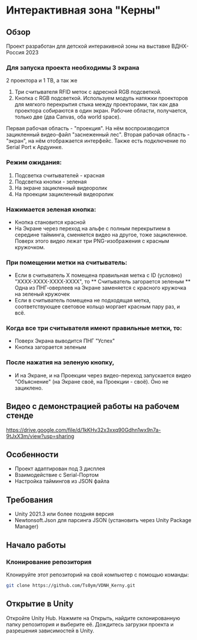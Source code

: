 # Интерактивная зона "Керны"
## Обзор
Проект разработан для детской интеракивной зоны на выставке ВДНХ-Россия 2023

### Для запуска проекта необходимы 3 экрана
2 проектора и 1 ТВ,
а так же 
1. Три считывателя RFID меток с адресной RGB подсветкой.
2. Кнопка с RGB подсветкой.
Используем модуль натяжки проекторов для мягкого перекрытия стыка между проекторами, так как два проектора собираются в один экран.
Рабочие области, получается, только две (два Canvas, оба world space).

Первая рабочая область - "проекция".
На нём воспроизводится зацикленный видео-файл "заснеженный лес".
Вторая рабочая область - "экран", на нём отображается интерфейс.
Также есть подключение по Serial Port к Ардуинке.

### Режим ожидания:
1. Подсветка считывателей - красная
2. Подсветка кнопки - зеленая
3. На экране зацикленный видеоролик
4. На проекции зацикленный видеоролик


### Нажимается зеленая кнопка:
* Кнопка становится красной
* На Экране через переход на альфе с полным перекрытием в середине тайминга, сменяется видео на другое, тоже зацикленное. Поверх этого видео лежат три PNG-изображения с красным кружочком.

### При помещении метки на считыватель:
* Если в считыватель Х помещена правильная метка с ID (условно) "XXXX-XXXX-XXXX-XXXX", то
** Считыватель загорается зеленым
** Одна из ПНГ-оверлеев на Экране заменяется с красного кружочка на зеленый кружочек
* Если в считыватель помещена не подходящая метка, соответствующее световое кольцо моргает красным пару раз, и всё.

### Когда все три считывателя имеют правильные метки, то:
* Поверх Экрана выводится ПНГ "Успех"
* Кнопка загорается зеленым

### После нажатия на зеленую кнопку,
* И на Экране, и на Проекции через видео-переход запускается видео "Объяснение" (на Экране своё, на Проекции - своё). Оно не зациклено.

## Видео с демонстрацией работы на рабочем стенде
https://drive.google.com/file/d/1kKHv32x3xxq90Gdhn1wx9n7a-9tJxX3m/view?usp=sharing

## Особенности
- Проект адаптирован под 3 дисплея
- Взаимодействие с Serial-Портом
- Настройка таймингов из JSON файла

## Требования
- Unity 2021.3 или более поздняя версия
- Newtonsoft.Json для парсинга JSON (установить через Unity Package Manager)

## Начало работы

### Клонирование репозитория
Клонируйте этот репозиторий на свой компьютер с помощью команды:
```sh
git clone https://github.com/Ts0ym/VDNH_Kerny.git
```

## Открытие в Unity
Откройте Unity Hub.
Нажмите на Открыть, найдите склонированную папку репозитория и выберите её.
Дождитесь загрузки проекта и разрешения зависимостей в Unity.

